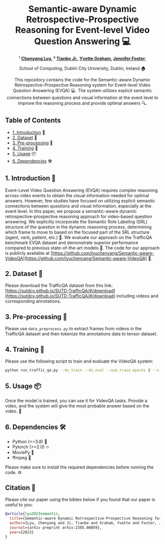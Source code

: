 <div align="center">

# Semantic-aware Dynamic Retrospective-Prospective Reasoning for Event-level Video Question Answering &#x1F4BB;


**¹ [Chenyang Lyu](https://lyuchenyang.github.io), ² [Tianbo Ji](mailto:jitianbo@ntu.edu.cn);, [Yvette Graham](mailto:ygraham@tcd.ie), [Jennifer Foster](mailto:jennifer.foster@dcu.ie)**;

School of Computing, Dublin City University, Dublin, Ireland &#x1F3E0;

This repository contains the code for the Semantic-aware Dynamic Retrospective-Prospective Reasoning system for Event-level Video Question Answering (EVQA) &#x1F4BB;. The system utilizes explicit semantic connections between questions and visual information at the event level to improve the reasoning process and provide optimal answers &#x1F50D;.
</div>

## Table of Contents

- [1. Introduction](#1-introduction) &#x1F4D8;
- [2. Dataset](#2-dataset) &#x1F4D3;
- [3. Pre-processing](#3-pre-processing) &#x1F527;
- [4. Training](#4-training) &#x1F3EB;
- [5. Usage](#5-usage) &#x1F4E6;
- [6. Dependencies](#6-dependencies) &#x1F6E0;

## 1. Introduction &#x1F4D8;

Event-Level Video Question Answering (EVQA) requires complex reasoning across video events to obtain the visual information needed for optimal answers. However, few studies have focused on utilizing explicit semantic connections between questions and visual information, especially at the event level. In this paper, we propose a semantic-aware dynamic retrospective-prospective reasoning approach for video-based question answering. We explicitly incorporate the Semantic Role Labeling (SRL) structure of the question in the dynamic reasoning process, determining which frame to move to based on the focused part of the SRL structure (agent, verb, patient, etc.) &#x1F9D0;. We evaluate our approach on the TrafficQA benchmark EVQA dataset and demonstrate superior performance compared to previous state-of-the-art models &#x1F4AA;. The code for our approach is publicly available at [https://github.com/lyuchenyang/Semantic-aware-VideoQA](https://github.com/lyuchenyang/Semantic-aware-VideoQA) &#x1F4E1;.

## 2. Dataset &#x1F4D3;

Please download the TrafficQA dataset from this link: [https://sutdcv.github.io/SUTD-TrafficQA/#/download](https://sutdcv.github.io/SUTD-TrafficQA/#/download) including videos and corresponding annotations.

## 3. Pre-processing &#x1F527;

Please use `data_preprocess.py` to extract frames from videos in the TrafficQA dataset and then tokenize the annotations data to tensor dataset.

## 4. Training &#x1F3EB;

Please use the following script to train and evaluate the VideoQA system: 
```bash
python run_traffic_qa.py --do_train --do_eval --num_train_epochs 2 --n_frames 10 --eval_n_frames 10 --learning_rate 5e-6 --train_batch_size 8 --eval_batch_size 16 --attention_heads 8 --eval_steps 5000
```

## 5. Usage &#x1F4E6;

Once the model is trained, you can use it for VideoQA tasks. Provide a video, and the system will give the most probable answer based on the video. 🔎

## 6. Dependencies 🛠️

- Python (>=3.8) 🐍
- Pytorch (>=2.0) 🔥
- MoviePy 🧮
- ffmpeg 🐼

Please make sure to install the required dependencies before running the code. ⚙️


## Citation 📄

Please cite our paper using the bibtex below if you found that our paper is useful to you:

```bibtex
@article{lyu2023semantic,
  title={Semantic-aware Dynamic Retrospective-Prospective Reasoning for Event-level Video Question Answering},
  author={Lyu, Chenyang and Ji, Tianbo and Graham, Yvette and Foster, Jennifer},
  journal={arXiv preprint arXiv:2305.08059},
  year={2023}
}
```
